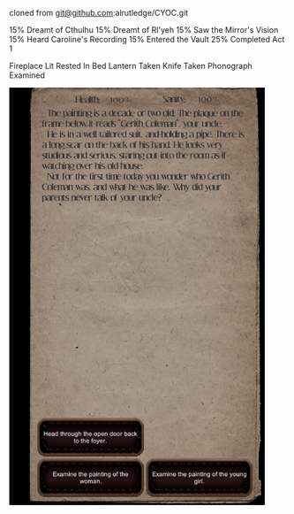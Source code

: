 cloned from git@github.com:alrutledge/CYOC.git


15% Dreamt of Cthulhu
15% Dreamt of Rl'yeh
15% Saw the Mirror's Vision
15% Heard Caroline's Recording
15% Entered the Vault
25% Completed Act 1

Fireplace Lit
Rested In Bed
Lantern Taken
Knife Taken
Phonograph Examined

![](CYOC.png)